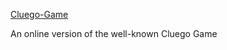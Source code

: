 <a href="https://vicentegarcya.github.io/cluedo-game/">Cluego-Game</a>

An online version of the well-known Cluego Game
